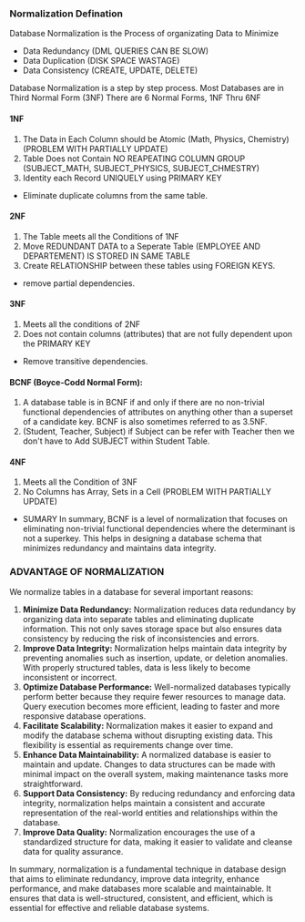 ### Normalization Defination
Database Normalization is the Process of organizating Data to Minimize 
- Data Redundancy (DML QUERIES CAN BE SLOW)
- Data Duplication (DISK SPACE WASTAGE)
- Data Consistency (CREATE, UPDATE, DELETE)

Database Normalization is a step by step process.
Most Databases are in Third Normal Form (3NF) 
There are 6 Normal Forms, 1NF Thru 6NF

#### 1NF
1. The Data in Each Column should be Atomic (Math, Physics, Chemistry) 
	(PROBLEM WITH PARTIALLY UPDATE)
2. Table Does not Contain NO REAPEATING COLUMN GROUP (SUBJECT_MATH, SUBJECT_PHYSICS, SUBJECT_CHMESTRY)
3. Identity each Record UNIQUELY using PRIMARY KEY
- Eliminate duplicate columns from the same table.

#### 2NF
1. The Table meets all the Conditions of 1NF
2. Move REDUNDANT DATA to a Seperate Table (EMPLOYEE AND DEPARTEMENT) IS STORED IN SAME TABLE 
3. Create RELATIONSHIP between these tables using FOREIGN KEYS.
- remove partial dependencies.

#### 3NF
1. Meets all the conditions of 2NF
2. Does not contain columns (attributes) that are not fully dependent upon the PRIMARY KEY 
- Remove transitive dependencies.

#### BCNF (Boyce-Codd Normal Form):
1. A database table is in BCNF if and only if there are no non-trivial functional dependencies of attributes on anything other than a superset of a candidate key. BCNF is also sometimes referred to as 3.5NF.
2. (Student, Teacher, Subject) if Subject can be refer with Teacher then we don't have to Add SUBJECT within Student Table.

#### 4NF
1. Meets all the Condition of 3NF
2. No Columns has Array, Sets in a Cell (PROBLEM WITH PARTIALLY UPDATE)

- SUMARY In summary, BCNF is a level of normalization that focuses on eliminating non-trivial functional dependencies where the determinant is not a superkey. This helps in designing a database schema that minimizes redundancy and maintains data integrity.



### ADVANTAGE OF NORMALIZATION
We normalize tables in a database for several important reasons:
1. **Minimize Data Redundancy:** Normalization reduces data redundancy by organizing data into separate tables and eliminating duplicate information. This not only saves storage space but also ensures data consistency by reducing the risk of inconsistencies and errors.
2. **Improve Data Integrity:** Normalization helps maintain data integrity by preventing anomalies such as insertion, update, or deletion anomalies. With properly structured tables, data is less likely to become inconsistent or incorrect.
3. **Optimize Database Performance:** Well-normalized databases typically perform better because they require fewer resources to manage data. Query execution becomes more efficient, leading to faster and more responsive database operations.
4. **Facilitate Scalability:** Normalization makes it easier to expand and modify the database schema without disrupting existing data. This flexibility is essential as requirements change over time.
5. **Enhance Data Maintainability:** A normalized database is easier to maintain and update. Changes to data structures can be made with minimal impact on the overall system, making maintenance tasks more straightforward.
6. **Support Data Consistency:** By reducing redundancy and enforcing data integrity, normalization helps maintain a consistent and accurate representation of the real-world entities and relationships within the database.
7. **Improve Data Quality:** Normalization encourages the use of a standardized structure for data, making it easier to validate and cleanse data for quality assurance.

In summary, normalization is a fundamental technique in database design that aims to eliminate redundancy, improve data integrity, enhance performance, and make databases more scalable and maintainable. It ensures that data is well-structured, consistent, and efficient, which is essential for effective and reliable database systems.

